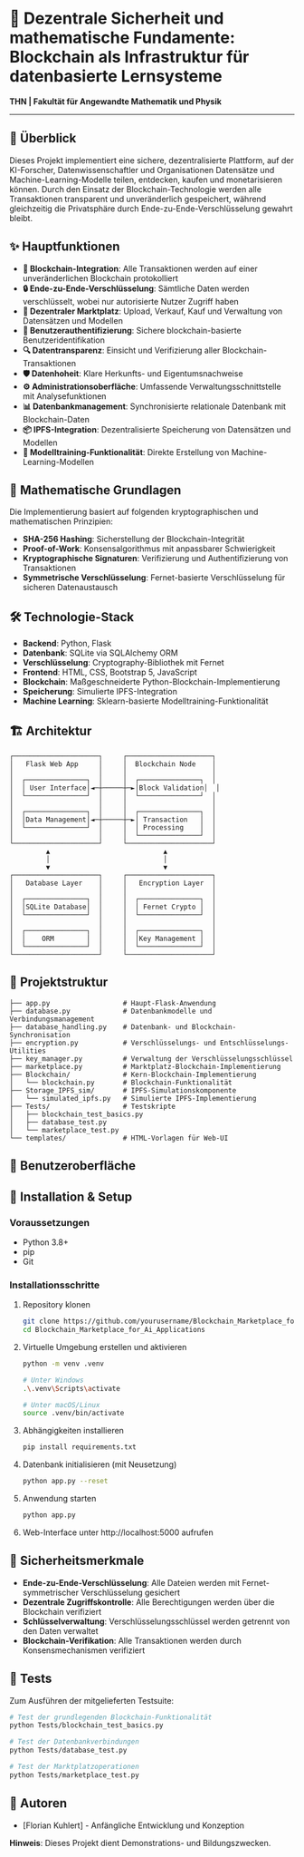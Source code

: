 # 🔐 Dezentrale Sicherheit und mathematische Fundamente: Blockchain als Infrastruktur für datenbasierte Lernsysteme


**THN | Fakultät für Angewandte Mathematik und Physik**

---

## 🌟 Überblick

Dieses Projekt implementiert eine sichere, dezentralisierte Plattform, auf der KI-Forscher, Datenwissenschaftler und Organisationen Datensätze und Machine-Learning-Modelle teilen, entdecken, kaufen und monetarisieren können. Durch den Einsatz der Blockchain-Technologie werden alle Transaktionen transparent und unveränderlich gespeichert, während gleichzeitig die Privatsphäre durch Ende-zu-Ende-Verschlüsselung gewahrt bleibt.

## ✨ Hauptfunktionen

- **🔗 Blockchain-Integration**: Alle Transaktionen werden auf einer unveränderlichen Blockchain protokolliert
- **🔒 Ende-zu-Ende-Verschlüsselung**: Sämtliche Daten werden verschlüsselt, wobei nur autorisierte Nutzer Zugriff haben
- **🏪 Dezentraler Marktplatz**: Upload, Verkauf, Kauf und Verwaltung von Datensätzen und Modellen
- **👤 Benutzerauthentifizierung**: Sichere blockchain-basierte Benutzeridentifikation
- **🔍 Datentransparenz**: Einsicht und Verifizierung aller Blockchain-Transaktionen
- **🛡️ Datenhoheit**: Klare Herkunfts- und Eigentumsnachweise
- **⚙️ Administrationsoberfläche**: Umfassende Verwaltungsschnittstelle mit Analysefunktionen
- **📊 Datenbankmanagement**: Synchronisierte relationale Datenbank mit Blockchain-Daten
- **📦 IPFS-Integration**: Dezentralisierte Speicherung von Datensätzen und Modellen
- **🤖 Modelltraining-Funktionalität**: Direkte Erstellung von Machine-Learning-Modellen

## 🧮 Mathematische Grundlagen

Die Implementierung basiert auf folgenden kryptographischen und mathematischen Prinzipien:

- **SHA-256 Hashing**: Sicherstellung der Blockchain-Integrität
- **Proof-of-Work**: Konsensalgorithmus mit anpassbarer Schwierigkeit
- **Kryptographische Signaturen**: Verifizierung und Authentifizierung von Transaktionen
- **Symmetrische Verschlüsselung**: Fernet-basierte Verschlüsselung für sicheren Datenaustausch

## 🛠️ Technologie-Stack

- **Backend**: Python, Flask
- **Datenbank**: SQLite via SQLAlchemy ORM
- **Verschlüsselung**: Cryptography-Bibliothek mit Fernet
- **Frontend**: HTML, CSS, Bootstrap 5, JavaScript
- **Blockchain**: Maßgeschneiderte Python-Blockchain-Implementierung
- **Speicherung**: Simulierte IPFS-Integration
- **Machine Learning**: Sklearn-basierte Modelltraining-Funktionalität

## 🏗️ Architektur

```
┌─────────────────────┐     ┌─────────────────────┐
│   Flask Web App     │     │  Blockchain Node    │
│                     │     │                     │
│  ┌───────────────┐  │     │  ┌───────────────┐  │
│  │ User Interface│◄─┼─────┼─►│Block Validation│  │
│  └───────────────┘  │     │  └───────────────┘  │
│                     │     │                     │
│  ┌───────────────┐  │     │  ┌───────────────┐  │
│  │Data Management│◄─┼─────┼─►│ Transaction   │  │
│  └───────────────┘  │     │  │ Processing    │  │
│                     │     │  └───────────────┘  │
└─────────────────────┘     └─────────────────────┘
         ▲                            ▲
         │                            │
         ▼                            ▼
┌─────────────────────┐     ┌─────────────────────┐
│   Database Layer    │     │   Encryption Layer  │
│                     │     │                     │
│  ┌───────────────┐  │     │  ┌───────────────┐  │
│  │SQLite Database│  │     │  │ Fernet Crypto │  │
│  └───────────────┘  │     │  └───────────────┘  │
│                     │     │                     │
│  ┌───────────────┐  │     │  ┌───────────────┐  │
│  │    ORM        │  │     │  │Key Management │  │
│  └───────────────┘  │     │  └───────────────┘  │
└─────────────────────┘     └─────────────────────┘
```

## 📂 Projektstruktur

```
├── app.py                  # Haupt-Flask-Anwendung
├── database.py             # Datenbankmodelle und Verbindungsmanagement
├── database_handling.py    # Datenbank- und Blockchain-Synchronisation
├── encryption.py           # Verschlüsselungs- und Entschlüsselungs-Utilities
├── key_manager.py          # Verwaltung der Verschlüsselungsschlüssel
├── marketplace.py          # Marktplatz-Blockchain-Implementierung
├── Blockchain/             # Kern-Blockchain-Implementierung
│   └── blockchain.py       # Blockchain-Funktionalität
├── Storage_IPFS_sim/       # IPFS-Simulationskomponente
│   └── simulated_ipfs.py   # Simulierte IPFS-Implementierung
├── Tests/                  # Testskripte
│   ├── blockchain_test_basics.py
│   ├── database_test.py
│   └── marketplace_test.py
└── templates/              # HTML-Vorlagen für Web-UI
```

## 📱 Benutzeroberfläche

## 🚀 Installation & Setup

### Voraussetzungen

- Python 3.8+
- pip
- Git

### Installationsschritte

1. Repository klonen
   ```bash
   git clone https://github.com/yourusername/Blockchain_Marketplace_for_Ai_Applications.git
   cd Blockchain_Marketplace_for_Ai_Applications
   ```

2. Virtuelle Umgebung erstellen und aktivieren
   ```bash
   python -m venv .venv
   
   # Unter Windows
   .\.venv\Scripts\activate
   
   # Unter macOS/Linux
   source .venv/bin/activate
   ```

3. Abhängigkeiten installieren
   ```bash
   pip install requirements.txt
   ```

4. Datenbank initialisieren (mit Neusetzung)
   ```bash
   python app.py --reset
   ```

5. Anwendung starten
   ```bash
   python app.py
   ```

6. Web-Interface unter http://localhost:5000 aufrufen

## 🔐 Sicherheitsmerkmale

- **Ende-zu-Ende-Verschlüsselung**: Alle Dateien werden mit Fernet-symmetrischer Verschlüsselung gesichert
- **Dezentrale Zugriffskontrolle**: Alle Berechtigungen werden über die Blockchain verifiziert
- **Schlüsselverwaltung**: Verschlüsselungsschlüssel werden getrennt von den Daten verwaltet
- **Blockchain-Verifikation**: Alle Transaktionen werden durch Konsensmechanismen verifiziert

## 🧪 Tests

Zum Ausführen der mitgelieferten Testsuite:

```bash
# Test der grundlegenden Blockchain-Funktionalität
python Tests/blockchain_test_basics.py

# Test der Datenbankverbindungen
python Tests/database_test.py

# Test der Marktplatzoperationen
python Tests/marketplace_test.py
```

## 👥 Autoren

- [Florian Kuhlert] - Anfängliche Entwicklung und Konzeption

**Hinweis**: Dieses Projekt dient Demonstrations- und Bildungszwecken.